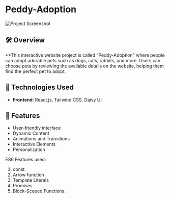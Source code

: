 # Peddy-Adoption

![Project Screenshot](https://677c03012de37e47e62b4b50--rejaul-karim.netlify.app/assets/port3-BwfG6g-o.png) <!-- Replace this link with the actual screenshot of your project -->

## 🛠 Overview
**This interactive website project is called "Peddy-Adoption" where people can adopt adorable pets such as dogs, cats, rabbits, and more. Users can choose pets by reviewing the available details on the website, helping them find the perfect pet to adopt.

## 🚀 Technologies Used
- **Frontend**: React.js, Tailwind CSS, Daisy UI


## 🌟 Features
- User-friendly interface
- Dynamic Content
- Animations and Transitions
- Interactive Elements
- Personalization

ES6 Features used:

1. const
2. Arrow function
3. Template Literals
4. Promises
5. Block-Scoped Functions:


